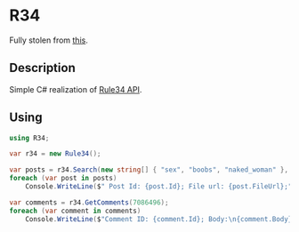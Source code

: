 # R34

Fully stolen from [this][sourse_rep].

## Description  

Simple C# realization of [Rule34 API][site].

## Using

```c#
using R34;

var r34 = new Rule34();

var posts = r34.Search(new string[] { "sex", "boobs", "naked_woman" }, 1, 12);
foreach (var post in posts)
    Console.WriteLine($" Post Id: {post.Id}; File url: {post.FileUrl};");

var comments = r34.GetComments(7086496);
foreach (var comment in comments)
    Console.WriteLine($"Comment ID: {comment.Id}; Body:\n{comment.Body}");
```

[sourse_rep]: https://github.com/b3yc0d3/rule34Py
[site]: https://rule34.xxx